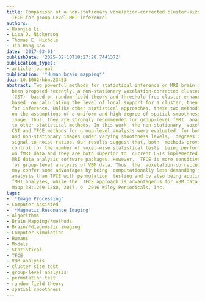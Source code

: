 ```yaml
---
title: Comparison of a non-stationary voxelation-corrected cluster-size test with
  TFCE for group-Level MRI inference.
authors:
- Huanjie Li
- Lisa D. Nickerson
- Thomas E. Nichols
- Jia-Hong Gao
date: '2017-03-01'
publishDate: '2025-02-10T18:27:28.744137Z'
publication_types:
- article-journal
publication: '*Human brain mapping*'
doi: 10.1002/hbm.23453
abstract: Two powerful methods for statistical inference on MRI brain images have
  been proposed recently, a non-stationary voxelation-corrected cluster-size test
  (CST)  based on random field theory and threshold-free cluster enhancement (TFCE)
  based  on calculating the level of local support for a cluster, then using permutation  testing
  for inference. Unlike other statistical approaches, these two methods do  not rest
  on the assumptions of a uniform and high degree of spatial smoothness of  the statistic
  image. Thus, they are strongly recommended for group-level fMRI  analysis compared
  to other statistical methods. In this work, the non-stationary  voxelation-corrected
  CST and TFCE methods for group-level analysis were evaluated  for both stationary
  and non-stationary images under varying smoothness levels,  degrees of freedom and
  signal to noise ratios. Our results suggest that, both  methods provide adequate
  control for the number of voxel-wise statistical tests  being performed during inference
  on fMRI data and they are both superior to  current CSTs implemented in popular
  MRI data analysis software packages. However,  TFCE is more sensitive and stable
  for group-level analysis of VBM data. Thus, the  voxelation-corrected CST approach
  may confer some advantages by being  computationally less demanding for fMRI data
  analysis than TFCE with permutation  testing and by also being applicable for single-subject
  fMRI analyses, while the  TFCE approach is advantageous for VBM data. Hum Brain
  Mapp 38:1269-1280, 2017. ©  2016 Wiley Periodicals, Inc.
tags:
- '*Image Processing'
- Computer-Assisted
- '*Magnetic Resonance Imaging'
- Algorithms
- Brain Mapping/*methods
- Brain/*diagnostic imaging
- Computer Simulation
- Humans
- Models
- Statistical
- TFCE
- VBM analysis
- cluster size test
- group-level analysis
- permutation test
- random field theory
- spatial smoothness
---
```


